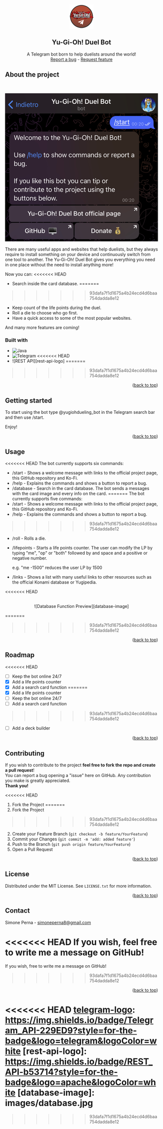 <!-- PROJECT LOGO -->
<br />
<div align="center">
    <a href="https://github.com/smnprn/yugioh-duel-bot-telegram">
        <img src="images/logo.png" alt="logo" width="80" height="80">
    </a>
    <h2 align="center"><b>Yu-Gi-Oh! Duel Bot</b></h2>
    <p align="center">
        A Telegram bot born to help duelists around the world!
        <br/>
        <a href="https://github.com/smnprn/yugioh-duel-bot-telegram/issues">Report a bug</a>
        -
        <a href="https://github.com/smnprn/yugioh-duel-bot-telegram/issues">Request feature</a>
    </p>
</div>

<!-- TABLE OF CONTENTS -->

<!-- About -->
## About the project
<br/>
<center>

![Bot Preview][preview-image]

</center>

There are many useful apps and websites that help duelists, but they always require to install something on your device and continuously switch from one tool to another. The Yu-Gi-Oh! Duel Bot gives you everything you need in one place without the need to install anything more!

Now you can:
<<<<<<< HEAD
* Search inside the card database.
=======
>>>>>>> 93dafa7f1d1675a4b24ecd4d6baa754dadda8e12
* Keep count of the life points during the duel.
* Roll a die to choose who go first.
* Have a quick access to some of the most popular websites.

And many more features are coming!


### Built with
* ![Java][java-logo]
* ![Telegram][telegram-logo]
<<<<<<< HEAD
* ![REST API][rest-api-logo]
=======
>>>>>>> 93dafa7f1d1675a4b24ecd4d6baa754dadda8e12

<p align="right">(<a href="#readme-top">back to top</a>)</p>

<!-- Getting Started -->
## Getting started

To start using the bot type @yugiohdueling_bot in the Telegram search bar and then use /start. 

Enjoy!

<p align="right">(<a href="#readme-top">back to top</a>)</p>

<!-- Usage -->
## Usage

<<<<<<< HEAD
The bot currently supports six commands:
* /start - Shows  a welcome message with links to the official project page, this GitHub repository and Ko-Fi.
* /help - Explains the commands and shows a button to report a bug.
* /database - Search in the card database. The bot sends a messages with the card image and every info on the card.
=======
The bot currently supports five commands:
* /start - Shows  a welcome message with links to the official project page, this GitHub repository and Ko-Fi.
* /help - Explains the commands and shows a button to report a bug.
>>>>>>> 93dafa7f1d1675a4b24ecd4d6baa754dadda8e12
* /roll - Rolls a die.
* /lifepoints - Starts a life points counter. The user can modify the LP by typing "me", "op" or "both" followed by and space and a positive or negative number. 
  
  e.g. "me -1500" reduces the user LP by 1500

* /links - Shows a list with many useful links to other resources such as the official Konami database or Yugipedia.

<<<<<<< HEAD
<br>
</br>

<center>

![Database Function Preview][database-image]

</center>


=======
>>>>>>> 93dafa7f1d1675a4b24ecd4d6baa754dadda8e12
<p align="right">(<a href="#readme-top">back to top</a>)</p>

<!-- Roadmap -->
## Roadmap
<<<<<<< HEAD
- [ ] Keep the bot online 24/7
- [x] Add a life points counter
- [x] Add a search card function
=======
- [x] Add a life points counter
- [ ] Keep the bot online 24/7
- [ ] Add a search card function
>>>>>>> 93dafa7f1d1675a4b24ecd4d6baa754dadda8e12
- [ ] Add a deck builder

<p align="right">(<a href="#readme-top">back to top</a>)</p>

<!-- Contributing -->
## Contributing
If you wish to contribute to the project <b>feel free to fork the repo and create a pull request</b>!\
You can report a bug opening a "issue" here on GitHub.
Any contribution you make is greatly appreciated.\
 <b>Thank you!</b>

<<<<<<< HEAD
1. Fork the Project
=======
 1. Fork the Project
>>>>>>> 93dafa7f1d1675a4b24ecd4d6baa754dadda8e12
2. Create your Feature Branch (`git checkout -b feature/YourFeature`)
3. Commit your Changes (`git commit -m 'add: added feature'`)
4. Push to the Branch (`git push origin feature/YourFeature`)
5. Open a Pull Request

<p align="right">(<a href="#readme-top">back to top</a>)</p>

<!-- License -->
## License

Distributed under the MIT License. See `LICENSE.txt` for more information.

<p align="right">(<a href="#readme-top">back to top</a>)</p>

<!-- CONTACT -->
## Contact

Simone Perna - simoneperna8@gmail.com

<<<<<<< HEAD
If you wish, feel free to write me a message on GitHub!
=======
If you wish, free to write me a message on GitHub!
>>>>>>> 93dafa7f1d1675a4b24ecd4d6baa754dadda8e12

<p align="right">(<a href="#readme-top">back to top</a>)</p>

<!-- MARKDOWN LINKS & IMAGES -->
[preview-image]: images/preview.png
[java-logo]: https://img.shields.io/badge/Java-ED8B00?style=for-the-badge&logo=coffeescript&logoColor=white
[java-url]: www.java.com
<<<<<<< HEAD
[telegram-logo]: https://img.shields.io/badge/Telegram_API-229ED9?style=for-the-badge&logo=telegram&logoColor=white
[rest-api-logo]: https://img.shields.io/badge/REST_API-b53714?style=for-the-badge&logo=apache&logoColor=white
[database-image]: images/database.jpg
=======
[telegram-logo]: https://img.shields.io/badge/Telegram_API-229ED9?style=for-the-badge&logo=telegram&logoColor=white
>>>>>>> 93dafa7f1d1675a4b24ecd4d6baa754dadda8e12
